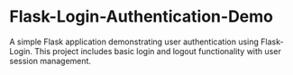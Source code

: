 # Flask-Login-Authentication-Demo
A simple Flask application demonstrating user authentication using Flask-Login. This project includes basic login and logout functionality with user session management.
